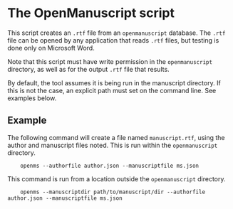 # The OpenManuscript script

This script creates an `.rtf` file from an `openmanuscript` database. 
The `.rtf` file can be opened by any application that reads `.rtf` files, 
but testing is done only on Microsoft Word.

Note that this script must have write permission in the `openmanuscript`
directory, as well as for the output `.rtf` file that results.

By default, the tool assumes it is being run in the manuscript directory. If
this is not the case, an explicit path must set on the command line. See
examples below.

## Example

The following command will create a file named `manuscript.rtf`, using the
author and manuscript files noted. This is run within the `openmanuscript`
directory.

```
    openms --authorfile author.json --manuscriptfile ms.json
```

This command is run from a location outside the `openmanuscript` directory.

```
    openms --manuscriptdir path/to/manuscript/dir --authorfile author.json --manuscriptfile ms.json
```



